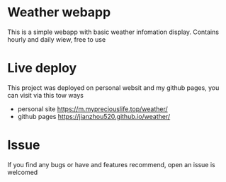 # Weather webapp
This is a simple webapp with basic weather infomation display. Contains hourly and daily wiew, free to use

# Live deploy
This project was deployed on personal websit and my github pages, you can visit via this tow ways
* personal site https://m.mypreciouslife.top/weather/
* github pages https://jianzhou520.github.io/weather/

# Issue
If you find any bugs or have and features recommend, open an issue is welcomed
